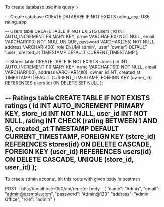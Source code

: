To create database use this query :- 

-- Create database
CREATE DATABASE IF NOT EXISTS rating_app;
USE rating_app;

-- Users table
CREATE TABLE IF NOT EXISTS users (
    id INT AUTO_INCREMENT PRIMARY KEY,
    name VARCHAR(60) NOT NULL,
    email VARCHAR(100) NOT NULL UNIQUE,
    password VARCHAR(255) NOT NULL,
    address VARCHAR(400),
    role ENUM('admin', 'user', 'owner') DEFAULT 'user',
    created_at TIMESTAMP DEFAULT CURRENT_TIMESTAMP
);

-- Stores table
CREATE TABLE IF NOT EXISTS stores (
    id INT AUTO_INCREMENT PRIMARY KEY,
    name VARCHAR(100) NOT NULL,
    email VARCHAR(100),
    address VARCHAR(400),
    owner_id INT,
    created_at TIMESTAMP DEFAULT CURRENT_TIMESTAMP,
    FOREIGN KEY (owner_id) REFERENCES users(id) ON DELETE SET NULL
);

-- Ratings table
CREATE TABLE IF NOT EXISTS ratings (
    id INT AUTO_INCREMENT PRIMARY KEY,
    store_id INT NOT NULL,
    user_id INT NOT NULL,
    rating INT CHECK (rating BETWEEN 1 AND 5),
    created_at TIMESTAMP DEFAULT CURRENT_TIMESTAMP,
    FOREIGN KEY (store_id) REFERENCES stores(id) ON DELETE CASCADE,
    FOREIGN KEY (user_id) REFERENCES users(id) ON DELETE CASCADE,
    UNIQUE (store_id, user_id)
);
--------------------------------------------------------------------------------------------------------------------------
To craete admin acconut, hit this route with given body in postman

POST - http://localhost:5050/api/register
body - {
  "name": "Admin",
  "email": "admin@example.com",
  "password": "Admin@123",
  "address": "Admin Office",
  "role": "admin"
}



